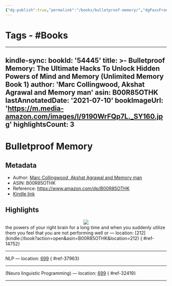 ```yaml
---
{"dg-publish":true,"permalink":"/books/bulletproof-memory/","dgPassFrontmatter":true,"noteIcon":"1","created":"2023-11-14T21:08:39.561+05:30","updated":"2023-12-12T23:31:35.611+05:30"}
---
```


# Tags - #Books 
---
kindle-sync:
  bookId: '54445'
  title: >-
    Bulletproof Memory: The Ultimate Hacks To Unlock Hidden Powers of Mind and
    Memory (Unlimited Memory Book 1)
  author: 'Marc Collingwood, Akshat Agrawal and Memory man'
  asin: B00R85OTHK
  lastAnnotatedDate: '2021-07-10'
  bookImageUrl: 'https://m.media-amazon.com/images/I/9190WrFQp7L._SY160.jpg'
  highlightsCount: 3
---
# Bulletproof Memory
## Metadata
* Author: [Marc Collingwood, Akshat Agrawal and Memory man](https://www.amazon.com/Marc-Collingwood/e/B00RS7252E/ref=dp_byline_cont_ebooks_1)
* ASIN: B00R85OTHK
* Reference: https://www.amazon.com/dp/B00R85OTHK
* [Kindle link](kindle://book?action=open&asin=B00R85OTHK)

## Highlights

<center><img src="https://m.media-amazon.com/images/I/9190WrFQp7L._SY160.jpg"></center>
the powers of your right brain for a long time and when you suddenly utilize them you feel that you are not performing well or — location: [212](kindle://book?action=open&asin=B00R85OTHK&location=212)
{ #ref-14752}


---
NLP — location: [699](kindle://book?action=open&asin=B00R85OTHK&location=699)
{ #ref-37963}


---
(Neuro linguistic Programming) — location: [699](kindle://book?action=open&asin=B00R85OTHK&location=699)
{ #ref-32419}


---

